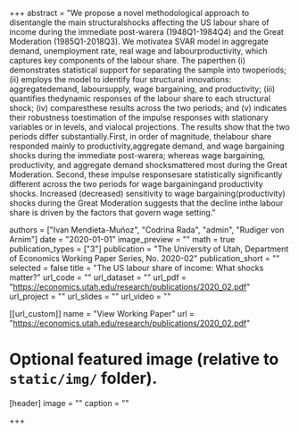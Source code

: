 +++
abstract = "We  propose  a  novel  methodological  approach  to  disentangle  the  main  structuralshocks affecting  the  US  labour  share  of  income  during  the  immediate  post-warera  (1948Q1-1984Q4)  and  the  Great  Moderation  (1985Q1-2018Q3).  We  motivatea  SVAR  model  in aggregate demand, unemployment rate, real wage and labourproductivity, which captures key components of the labour share. The paperthen (i) demonstrates statistical support for separating the sample into twoperiods; (ii) employs the model to identify four structural innovations:  aggregatedemand,  laboursupply,  wage  bargaining,  and  productivity;  (iii) quantifies thedynamic responses of the labour share to each structural shock; (iv) comparesthese results across the two periods; and (v) indicates their robustness toestimation of the impulse  responses  with  stationary  variables  or  in  levels,  and  vialocal  projections.  The results  show  that  the  two  periods  differ  substantially.First,  in  order  of  magnitude,  thelabour  share  responded  mainly  to  productivity,aggregate  demand,  and  wage  bargaining shocks  during  the  immediate  post-warera;  whereas  wage  bargaining,  productivity,  and aggregate  demand  shocksmattered  most  during  the  Great  Moderation.  Second,  these impulse responsesare statistically significantly different across the two periods for wage bargainingand productivity shocks. Increased (decreased) sensitivity to wage bargaining(productivity) shocks during the Great Moderation suggests that the decline inthe labour share is driven by the factors that govern wage setting."

authors = ["Ivan Mendieta-Muñoz", "Codrina Rada", "admin", "Rudiger von Arnim"]
date = "2020-01-01"
image_preview = ""
math = true
publication_types = ["3"]
publication = "The University of Utah, Department of Economics Working Paper Series, No. 2020-02"
publication_short = ""
selected = false
title = "The US labour share of income: What shocks matter?"
url_code = ""
url_dataset = ""
url_pdf = "https://economics.utah.edu/research/publications/2020_02.pdf"
url_project = ""
url_slides = ""
url_video = ""

[[url_custom]]
name = "View Working Paper"
url = "https://economics.utah.edu/research/publications/2020_02.pdf"

# Optional featured image (relative to `static/img/` folder).
[header]
image = ""
caption = ""

+++

